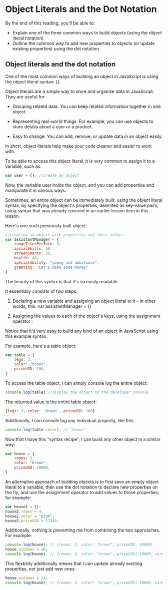 # Object Literals and the Dot Notation

By the end of this reading, you'll be able to:

- Explain one of the three common ways to build objects (using the object literal notation)
- Outline the common way to add new properties to objects (or update existing properties) using the dot notation

## Object literals and the dot notation

One of the most common ways of building an object in JavaScript is using the object literal syntax: {}.

Object literals are a simple way to store and organize data in JavaScript. They are useful for:

- Grouping related data: You can keep related information together in one object.

- Representing real-world things: For example, you can use objects to store details about a user or a product.

- Easy to change: You can add, remove, or update data in an object easily.

In short, object literals help make your code cleaner and easier to work with.

To be able to access this object literal, it is very common to assign it to a variable, such as:

```javascript
var user = {}; //create an object
```

Now, the variable user holds the object, and you can add properties and manipulate it in various ways.

Sometimes, an entire object can be immediately built, using the object literal syntax, by specifying the object's properties, delimited as key-value pairs, using syntax that was already covered in an earlier lesson item in this lesson.

Here's one such previously built object:

```javascript
//creating an object with properties and their values
var assistantManager = {
    rangeTilesPerTurn: 3,
    socialSkills: 30,
    streetSmarts: 30,
    health: 40,
    specialAbility: "young and ambitious",
    greeting: "Let's make some money"
}
```

The beauty of this syntax is that it's so easily readable.

It essentially consists of two steps:

1. Declaring a new variable and assigning an object literal to it - in other words, this: var assistantManager = {}

2. Assigning the values to each of the object's keys, using the assignment operator :

Notice that it's very easy to build any kind of an object in JavaScript using this example syntax.

For example, here's a table object:

```javascript
var table = {
    legs: 3,
    color: "brown",
    priceUSD: 100,
}
```

To access the table object, I can simply console log the entire object:  

```javascript
console.log(table);//display the object in the developer console
```

The returned value is the entire table object:  

```javascript
{legs: 3, color: 'brown', priceUSD: 100}
```

Additionally, I can console log any individual property, like this:  

```javascript
console.log(table.color); // 'brown'
```

Now that I have this "syntax recipe", I can build any other object in a similar way: 

```javascript
var house = {
    rooms: 3,
    color: "brown",
    priceUSD: 10000,
}
```

An alternative approach of building objects is to first save an empty object literal to a variable, then use the dot notation to declare new properties on the fly, and use the assignment operator to add values to those properties; for example:

```javascript
var house2 = {};
house2.rooms = 4;
house2.color = "pink";
house2.priceUSD = 12345;
```

Additionally, nothing is preventing me from combining the two approaches. For example:  

```javascript
console.log(house); // {rooms: 3, color: "brown", priceUSD: 10000}
house.windows = 10;
console.log(house); // {rooms: 3, color: "brown", priceUSD: 10000, windows: 10}
```

This flexbility additionally means that I can update already existing properties, not just add new ones:  

```javascript
house.windows = 11;
console.log(house); // {rooms: 3, color: "brown", priceUSD: 10000, windows: 11}
```
